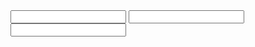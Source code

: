 <?xml version="1.0"?>
<flowgorithm fileversion="3.0">
    <attributes>
        <attribute name="name" value=""/>
        <attribute name="authors" value="jully"/>
        <attribute name="about" value=""/>
        <attribute name="saved" value="2023-08-28 06:11:53 "/>
        <attribute name="created" value="anVsbHk7REVTS1RPUC1JTVNUS1A5OzIwMjMtMDgtMjM7IjA1OjEzOjA3ICI7Mjg2Mw=="/>
        <attribute name="edited" value="anVsbHk7REVTS1RPUC1JTVNUS1A5OzIwMjMtMDgtMjg7IjA2OjExOjUzICI7MjsyOTc3"/>
    </attributes>
    <function name="Main" type="None" variable="">
        <parameters/>
        <body>
            <declare name="nota1" type="Real" array="False" size=""/>
            <declare name="nota2" type="Real" array="False" size=""/>
            <declare name="media" type="Real" array="False" size=""/>
            <declare name="Nome" type="String" array="False" size=""/>
            <output expression="&quot;Digite o nome do aluno&quot;" newline="True"/>
            <input variable="nome"/>
            <output expression="&quot;digite a nota da primeira  prova&quot;" newline="True"/>
            <input variable="nota1"/>
            <output expression="&quot;Digite a nota da segunda prova&quot;" newline="True"/>
            <input variable="nota2"/>
            <assign variable="media" expression="(nota1 + nota2)  / 2"/>
            <output expression="nome &amp; &quot;, sua m&#233;dia final foi = &quot; &amp;media" newline="True"/>
            <if expression="media &gt;= 7">
                <then>
                    <output expression="&quot;APROVADO&quot;" newline="True"/>
                </then>
                <else>
                    <if expression="media &lt;3">
                        <then>
                            <output expression="&quot;REPROVADO&quot;" newline="True"/>
                        </then>
                        <else>
                            <output expression="&quot;RECUPERA&#199;&#195;O&quot;" newline="True"/>
                        </else>
                    </if>
                </else>
            </if>
        </body>
    </function>
</flowgorithm>
